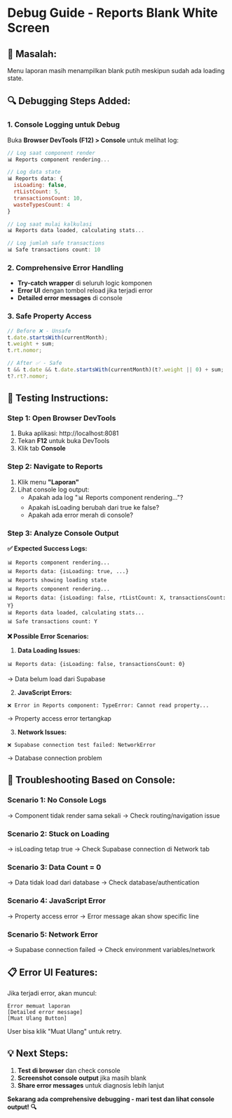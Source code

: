 # Debug Guide - Reports Blank White Screen

## 🚨 **Masalah:**

Menu laporan masih menampilkan blank putih meskipun sudah ada loading state.

## 🔍 **Debugging Steps Added:**

### 1. **Console Logging untuk Debug**

Buka **Browser DevTools (F12) > Console** untuk melihat log:

```javascript
// Log saat component render
📊 Reports component rendering...

// Log data state
📊 Reports data: {
  isLoading: false,
  rtListCount: 5,
  transactionsCount: 10,
  wasteTypesCount: 4
}

// Log saat mulai kalkulasi
📊 Reports data loaded, calculating stats...

// Log jumlah safe transactions
📊 Safe transactions count: 10
```

### 2. **Comprehensive Error Handling**

- **Try-catch wrapper** di seluruh logic komponen
- **Error UI** dengan tombol reload jika terjadi error
- **Detailed error messages** di console

### 3. **Safe Property Access**

```typescript
// Before ❌ - Unsafe
t.date.startsWith(currentMonth);
t.weight + sum;
t.rt.nomor;

// After ✅ - Safe
t && t.date && t.date.startsWith(currentMonth)(t?.weight || 0) + sum;
t?.rt?.nomor;
```

## 🧪 **Testing Instructions:**

### **Step 1: Open Browser DevTools**

1. Buka aplikasi: http://localhost:8081
2. Tekan **F12** untuk buka DevTools
3. Klik tab **Console**

### **Step 2: Navigate to Reports**

1. Klik menu **"Laporan"**
2. Lihat console log output:
   - Apakah ada log "📊 Reports component rendering..."?
   - Apakah isLoading berubah dari true ke false?
   - Apakah ada error merah di console?

### **Step 3: Analyze Console Output**

**✅ Expected Success Logs:**

```
📊 Reports component rendering...
📊 Reports data: {isLoading: true, ...}
📊 Reports showing loading state
📊 Reports component rendering...
📊 Reports data: {isLoading: false, rtListCount: X, transactionsCount: Y}
📊 Reports data loaded, calculating stats...
📊 Safe transactions count: Y
```

**❌ Possible Error Scenarios:**

1. **Data Loading Issues:**

```
📊 Reports data: {isLoading: false, transactionsCount: 0}
```

→ Data belum load dari Supabase

2. **JavaScript Errors:**

```
❌ Error in Reports component: TypeError: Cannot read property...
```

→ Property access error tertangkap

3. **Network Issues:**

```
❌ Supabase connection test failed: NetworkError
```

→ Database connection problem

## 🔧 **Troubleshooting Based on Console:**

### **Scenario 1: No Console Logs**

→ Component tidak render sama sekali
→ Check routing/navigation issue

### **Scenario 2: Stuck on Loading**

→ isLoading tetap true
→ Check Supabase connection di Network tab

### **Scenario 3: Data Count = 0**

→ Data tidak load dari database
→ Check database/authentication

### **Scenario 4: JavaScript Error**

→ Property access error
→ Error message akan show specific line

### **Scenario 5: Network Error**

→ Supabase connection failed
→ Check environment variables/network

## 📋 **Error UI Features:**

Jika terjadi error, akan muncul:

```
Error memuat laporan
[Detailed error message]
[Muat Ulang Button]
```

User bisa klik "Muat Ulang" untuk retry.

## 💡 **Next Steps:**

1. **Test di browser** dan check console
2. **Screenshot console output** jika masih blank
3. **Share error messages** untuk diagnosis lebih lanjut

**Sekarang ada comprehensive debugging - mari test dan lihat console output! 🔍**
